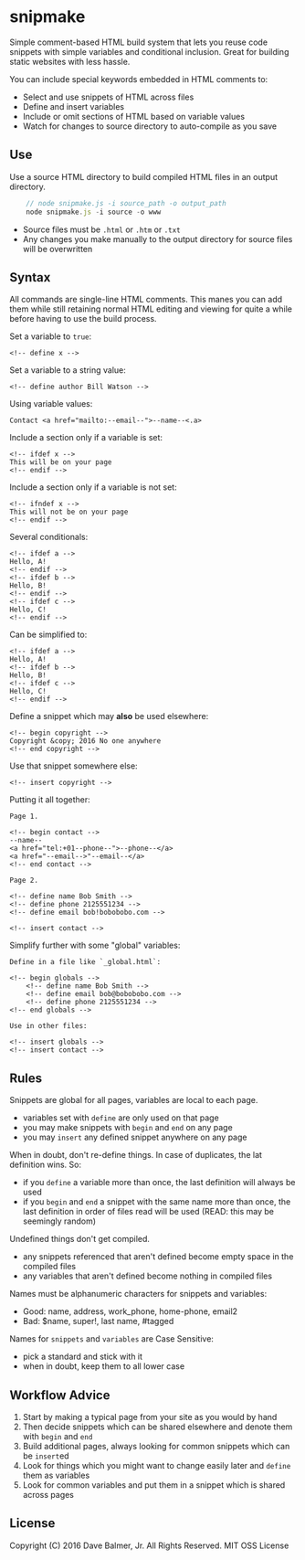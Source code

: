snipmake
========

Simple comment-based HTML build system that lets you reuse code snippets with simple variables and conditional inclusion. Great for building static websites with less hassle.

You can include special keywords embedded in HTML comments to:

- Select and use snippets of HTML across files
- Define and insert variables
- Include or omit sections of HTML based on variable values
- Watch for changes to source directory to auto-compile as you save

Use
---

Use a source HTML directory to build compiled HTML files
in an output directory.

~~~javascript
	// node snipmake.js -i source_path -o output_path
	node snipmake.js -i source -o www
~~~

- Source files must be `.html` or `.htm` or `.txt`
- Any changes you make manually to the output directory for source files will be overwritten

Syntax
------

All commands are single-line HTML comments. This manes you can add them while still retaining normal HTML editing and viewing for quite a while before having to use the build process.

Set a variable to `true`:

	<!-- define x -->

Set a variable to a string value:

	<!-- define author Bill Watson -->
	
Using variable values:

	Contact <a href="mailto:--email--">--name--<.a>

Include a section only if a variable is set:

	<!-- ifdef x -->
	This will be on your page
	<!-- endif -->

Include a section only if a variable is not set:

	<!-- ifndef x -->
	This will not be on your page
	<!-- endif -->

Several conditionals:

	<!-- ifdef a -->
	Hello, A!
	<!-- endif -->
	<!-- ifdef b -->
	Hello, B!
	<!-- endif -->
	<!-- ifdef c -->
	Hello, C!
	<!-- endif -->

Can be simplified to:
		
	<!-- ifdef a -->
	Hello, A!
	<!-- ifdef b -->
	Hello, B!
	<!-- ifdef c -->
	Hello, C!
	<!-- endif -->
	
Define a snippet which may **also** be used elsewhere:

	<!-- begin copyright -->
	Copyright &copy; 2016 No one anywhere
	<!-- end copyright -->
	
Use that snippet somewhere else:

	<!-- insert copyright -->

Putting it all together:
	
	Page 1.

	<!-- begin contact -->
	--name--
	<a href="tel:+01--phone--">--phone--</a>
	<a href="--email-->"--email--</a>
	<!-- end contact -->

	Page 2.

	<!-- define name Bob Smith -->
	<!-- define phone 2125551234 -->
	<!-- define email bob!bobobobo.com -->

	<!-- insert contact -->

Simplify further with some "global" variables:

	Define in a file like `_global.html`:

	<!-- begin globals -->
		<!-- define name Bob Smith -->
		<!-- define email bob@bobobobo.com -->
		<!-- define phone 2125551234 -->
	<!-- end globals -->

	Use in other files:
	
	<!-- insert globals -->
	<!-- insert contact -->

Rules
-----

Snippets are global for all pages, variables are local to each page.

- variables set with `define` are only used on that page
- you may make snippets with `begin` and `end` on any page
- you may `insert` any defined snippet anywhere on any page

When in doubt, don't re-define things. In case of duplicates, the lat definition wins. So:

- if you `define` a variable more than once, the last definition will always be used
- if you `begin` and `end` a snippet with the same name more than once, the last definition
	in order of files read will be used (READ: this may be seemingly random)

Undefined things don't get compiled.

- any snippets referenced that aren't defined become empty space in the compiled files
- any variables that aren't defined become nothing in compiled files

Names must be alphanumeric characters for snippets and variables:

- Good: name, address, work_phone, home-phone, email2
- Bad: $name, super!, last name, #tagged

Names for `snippets` and `variables` are Case Sensitive:

- pick a standard and stick with it
- when in doubt, keep them to all lower case

Workflow Advice
---------------

1. Start by making a typical page from your site as you would by hand
2. Then decide snippets which can be shared elsewhere and denote them with `begin` and `end`
3. Build additional pages, always looking for common snippets which can be `insert`ed
4. Look for things which you might want to change easily later and `define` them as variables
5. Look for common variables and put them in a snippet which is shared across pages

License
-------

Copyright (C) 2016 Dave Balmer, Jr. All Rights Reserved.
MIT OSS License
